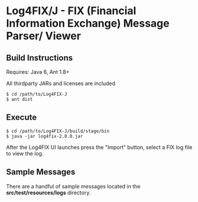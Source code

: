 # Log4FIX/J - FIX (Financial Information Exchange) Message Parser/ Viewer

## Build Instructions

Requires: Java 6, Ant 1.8+

All thirdparty JARs and licenses are included


    $ cd /path/to/Log4FIX-J
    $ ant dist

## Execute

    $ cd /path/to/Log4FIX-J/build/stage/bin
    $ java -jar log4fix-2.0.0.jar

After the Log4FIX UI launches press the "Import" button, select a FIX log file to view the log.

## Sample Messages

There are a handful of sample messages located in the __src/test/resources/logs__ directory.